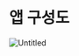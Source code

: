 # 앱 구성도

![Untitled](%E1%84%8B%E1%85%A2%E1%86%B8%20%E1%84%80%E1%85%AE%E1%84%89%E1%85%A5%E1%86%BC%E1%84%83%E1%85%A9%207ce29a1ef201413dab27085f6c37ccd4/Untitled.png)